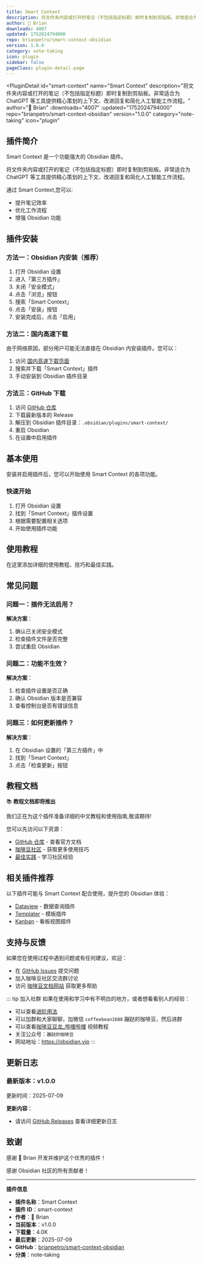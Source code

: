 ```yaml
---
title: Smart Context
description: 将文件夹内容或打开的笔记（不包括指定标题）即时复制到剪贴板。非常适合为 ChatGPT 等工具提供精心策划的上下文、改进回复和简化人工智能工作流程。
author: 🌴 Brian
downloads: 4007
updated: 1752024794000
repo: brianpetro/smart-context-obsidian
version: 1.0.0
category: note-taking
icon: plugin
sidebar: false
pageClass: plugin-detail-page
---
```


<PluginDetail
  id="smart-context"
  name="Smart Context"
  description="将文件夹内容或打开的笔记（不包括指定标题）即时复制到剪贴板。非常适合为 ChatGPT 等工具提供精心策划的上下文、改进回复和简化人工智能工作流程。"
  author="🌴 Brian"
  :downloads="4007"
  :updated="1752024794000"
  repo="brianpetro/smart-context-obsidian"
  version="1.0.0"
  category="note-taking"
  icon="plugin"
>

<!-- AUTO_GENERATED_START -->
## 插件简介

Smart Context 是一个功能强大的 Obsidian 插件。

将文件夹内容或打开的笔记（不包括指定标题）即时复制到剪贴板。非常适合为 ChatGPT 等工具提供精心策划的上下文、改进回复和简化人工智能工作流程。

通过 Smart Context,您可以:

- 提升笔记效率
- 优化工作流程
- 增强 Obsidian 功能

<!-- AUTO_GENERATED_END -->

<!-- AUTO_GENERATED_START -->
## 插件安装

### 方法一：Obsidian 内安装（推荐）

1. 打开 Obsidian 设置
2. 进入「第三方插件」
3. 关闭「安全模式」
4. 点击「浏览」按钮
5. 搜索「Smart Context」
6. 点击「安装」按钮
7. 安装完成后，点击「启用」

### 方法二：国内高速下载

由于网络原因，部分用户可能无法直接在 Obsidian 内安装插件。您可以：

1. 访问 [国内高速下载页面](/zh/documentation/obsidian-plugins-download.html)
2. 搜索并下载「Smart Context」插件
3. 手动安装到 Obsidian 插件目录

### 方法三：GitHub 下载

1. 访问 [GitHub 仓库](https://github.com/brianpetro/smart-context-obsidian)
2. 下载最新版本的 Release
3. 解压到 Obsidian 插件目录：`.obsidian/plugins/smart-context/`
4. 重启 Obsidian
5. 在设置中启用插件

## 基本使用

安装并启用插件后，您可以开始使用 Smart Context 的各项功能。

### 快速开始

1. 打开 Obsidian 设置
2. 找到「Smart Context」插件设置
3. 根据需要配置相关选项
4. 开始使用插件功能

<!-- AUTO_GENERATED_END -->

<!-- CUSTOM_CONTENT_START:tutorial -->
## 使用教程

在这里添加详细的使用教程、技巧和最佳实践。

<!-- CUSTOM_CONTENT_END:tutorial -->

<!-- SHARED_CONTENT_START -->
## 常见问题

### 问题一：插件无法启用？

**解决方案**：
1. 确认已关闭安全模式
2. 检查插件文件是否完整
3. 尝试重启 Obsidian

### 问题二：功能不生效？

**解决方案**：
1. 检查插件设置是否正确
2. 确认 Obsidian 版本是否兼容
3. 查看控制台是否有错误信息

### 问题三：如何更新插件？

**解决方案**：
1. 在 Obsidian 设置的「第三方插件」中
2. 找到「Smart Context」
3. 点击「检查更新」按钮

## 教程文档

📚 **教程文档即将推出**

我们正在为这个插件准备详细的中文教程和使用指南,敬请期待!

您可以先访问以下资源：
- [GitHub 仓库](https://github.com/brianpetro/smart-context-obsidian) - 查看官方文档
- [咖啡豆社区](/zh/bases/) - 获取更多使用技巧
- [最佳实践](/zh/best-practices/) - 学习社区经验

## 相关插件推荐

以下插件可能与 Smart Context 配合使用，提升您的 Obsidian 体验：

- [Dataview](/zh/plugins/dataview.html) - 数据查询插件
- [Templater](/zh/plugins/templater-obsidian.html) - 模板插件
- [Kanban](/zh/plugins/obsidian-kanban.html) - 看板视图插件

## 支持与反馈

如果您在使用过程中遇到问题或有任何建议，欢迎：

- 在 [GitHub Issues](https://github.com/brianpetro/smart-context-obsidian/issues) 提交问题
- 加入咖啡豆社区交流群讨论
- 访问 [咖啡豆文档网站](https://obsidian.vip) 获取更多帮助

::: tip 加入社群
如果在使用和学习中有不明白的地方，或者想看看别人的经验：
- 可以查看[进阶用法](/zh/advanced)
- 可以加群和大家聊聊，加微信 `coffeebean1688` 蹦跶的咖啡豆，然后进群
- 可以查看[咖啡豆豆龙_哔哩哔哩](https://space.bilibili.com/618777356) 视频教程
- 关注公众号：`蹦跶的咖啡豆`
- 网站地址：https://obsidian.vip
:::
<!-- SHARED_CONTENT_END -->

<!-- AUTO_GENERATED_START -->
## 更新日志

### 最新版本：v1.0.0

更新时间：2025-07-09

**更新内容**：
- 请访问 [GitHub Releases](https://github.com/brianpetro/smart-context-obsidian/releases) 查看详细更新日志

## 致谢

感谢 🌴 Brian 开发并维护这个优秀的插件！

感谢 Obsidian 社区的所有贡献者！

---

**插件信息**
- **插件名称**：Smart Context
- **插件 ID**：smart-context
- **作者**：🌴 Brian
- **当前版本**：v1.0.0
- **下载量**：4.0K
- **最后更新**：2025-07-09
- **GitHub**：[brianpetro/smart-context-obsidian](https://github.com/brianpetro/smart-context-obsidian)
- **分类**：note-taking
<!-- AUTO_GENERATED_END -->

</PluginDetail>

